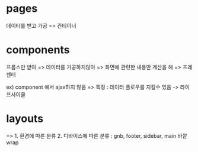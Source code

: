 # pages
데이터를 받고 가공 => 컨테이너

# components
프롭스만 받아 => 데이터를 가공하지않아 => 
화면에 관련한 내용만 계산을 해 => 프레젠터

ex) component 에서 ajax하지 않음
=> 특징 : 데이터 플로우를 지킬수 있음 -> 라이프사이클

# layouts

=> 1. 환경에 따른 분류 
2. 디바이스에 따른 분류
: gnb, footer, sidebar, main 바깥 wrap

